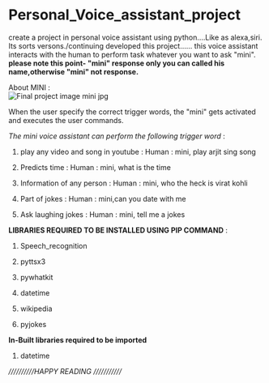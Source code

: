 # Personal_Voice_assistant_project 
create a project in personal voice assistant using python....Like as alexa,siri. Its sorts versons./continuing  developed  this project......
this voice assistant interacts with the human to perform task whatever you want to ask "mini".
**please note this point- "mini" response only you can called his name,otherwise "mini" not response.**

About MINI :  
![Final project image  mini jpg](https://github.com/user-attachments/assets/c54a8cf3-957a-46d7-9c9e-c72b1aae4bfb)

When the user specify the correct trigger words, the "mini" gets activated and executes the user commands.


*The mini voice assistant can perform the following trigger word* :  

1. play any video and song in youtube :
   Human : mini, play arjit sing song

2. Predicts time :
   Human : mini, what is the time

3. Information of any person :
   Human : mini, who the heck is virat kohli

4. Part of jokes :
   Human : mini,can you date with me

5. Ask laughing jokes :
   Human : mini, tell me a jokes



**LIBRARIES REQUIRED TO BE INSTALLED USING PIP COMMAND** :

1. Speech_recognition

2. pyttsx3
 
3. pywhatkit
 
4. datetime
 
5. wikipedia
 
6. pyjokes



**In-Built libraries required to be imported**
1. datetime




*//////////HAPPY READING ///////////* 

